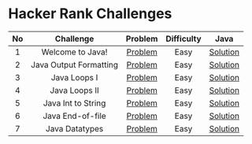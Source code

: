 # Hacker Rank Challenges

|   No  |                Challenge                |                                         Problem                                          | Difficulty |                                                         Java                                                         |   
| :---: | :-------------------------------------: | :--------------------------------------------------------------------------------------: | :--------: |  :--------------------------------------------------------------------------------------------------------------------: |
|   1   |            Welcome to Java!              |         [Problem](https://www.hackerrank.com/challenges/welcome-to-java/problem)          |    Easy    |                   [Solution](https://github.com/masb80/Java_and_JavaEE_works/blob/master/coding_challenge/HackerRank/welComeToJava/WelComeToJava.java)                   | 
|   2   |           Java Output Formatting             |         [Problem](https://www.hackerrank.com/challenges/java-output-formatting/problem)          |    Easy    |                   [Solution](https://github.com/masb80/Java_and_JavaEE_works/blob/master/coding_challenge/HackerRank/OutputFormating/OutputFormating.java)                   |   
|   3   |           Java Loops I             |         [Problem](https://www.hackerrank.com/challenges/java-loops-i/problem)          |    Easy    |                   [Solution](https://github.com/masb80/Java_and_JavaEE_works/blob/master/coding_challenge/HackerRank/LoopsI/LoopsI.java)                   | 
|   4   |           Java Loops II             |         [Problem](https://www.hackerrank.com/challenges/java-loops/problem)          |    Easy    |                   [Solution](https://github.com/masb80/Java_and_JavaEE_works/blob/master/coding_challenge/HackerRank/LoopsII/LoopsII.java)                   | 
|   5   |           Java Int to String             |         [Problem](https://www.hackerrank.com/challenges/java-int-to-string/problem)          |    Easy    |                   [Solution](https://github.com/masb80/Java_and_JavaEE_works/blob/master/coding_challenge/HackerRank/intToString/IntToString.java)                   |
|   6   |           Java End-of-file             |         [Problem](https://www.hackerrank.com/challenges/java-end-of-file/problem)          |    Easy    |                   [Solution](https://github.com/masb80/Java_and_JavaEE_works/blob/master/coding_challenge/HackerRank/Javaifelse/Javaifelse.java)                   |
|   7   |           Java Datatypes             |         [Problem](https://www.hackerrank.com/challenges/java-datatypes/problem)          |    Easy    |                   [Solution](https://github.com/masb80/Java_and_JavaEE_works/blob/master/coding_challenge/HackerRank/Datatypes/Datatypes.java)                   |

     

